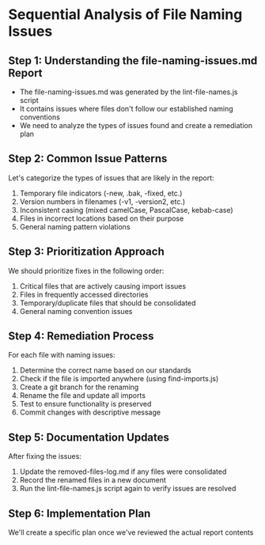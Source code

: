 # Sequential Analysis of File Naming Issues

## Step 1: Understanding the file-naming-issues.md Report
- The file-naming-issues.md was generated by the lint-file-names.js script
- It contains issues where files don't follow our established naming conventions
- We need to analyze the types of issues found and create a remediation plan

## Step 2: Common Issue Patterns
Let's categorize the types of issues that are likely in the report:
1. Temporary file indicators (-new, .bak, -fixed, etc.)
2. Version numbers in filenames (-v1, -version2, etc.)
3. Inconsistent casing (mixed camelCase, PascalCase, kebab-case)
4. Files in incorrect locations based on their purpose
5. General naming pattern violations

## Step 3: Prioritization Approach
We should prioritize fixes in the following order:
1. Critical files that are actively causing import issues
2. Files in frequently accessed directories
3. Temporary/duplicate files that should be consolidated
4. General naming convention issues

## Step 4: Remediation Process
For each file with naming issues:
1. Determine the correct name based on our standards
2. Check if the file is imported anywhere (using find-imports.js)
3. Create a git branch for the renaming
4. Rename the file and update all imports
5. Test to ensure functionality is preserved
6. Commit changes with descriptive message

## Step 5: Documentation Updates
After fixing the issues:
1. Update the removed-files-log.md if any files were consolidated
2. Record the renamed files in a new document
3. Run the lint-file-names.js script again to verify issues are resolved

## Step 6: Implementation Plan
We'll create a specific plan once we've reviewed the actual report contents